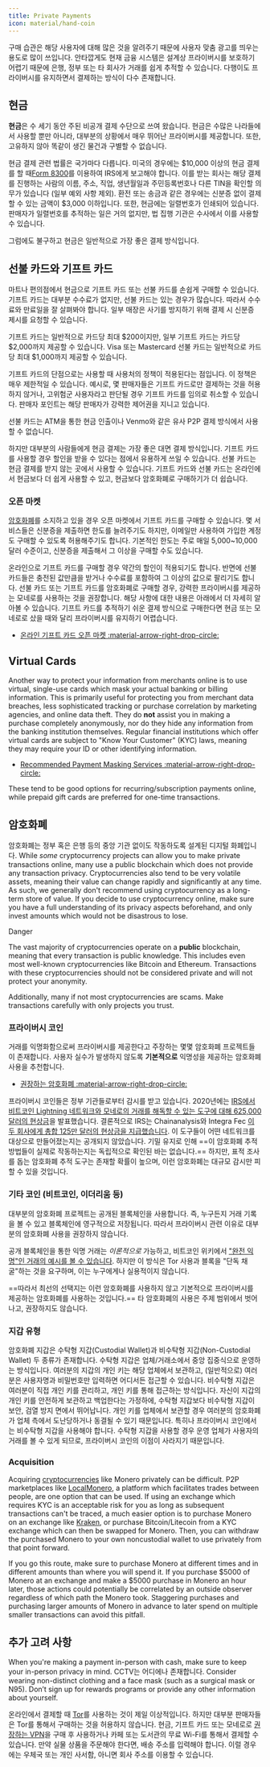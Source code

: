 ```yaml
---
title: Private Payments
icon: material/hand-coin
---
```


구매 습관은 해당 사용자에 대해 많은 것을 알려주기 때문에 사용자 맞춤 광고를 띄우는 용도로 많이 쓰입니다. 안타깝게도 현재 금융 시스템은 설계상 프라이버시를 보호하기 어렵기 때문에 은행, 정부 또는 타 회사가 거래를 쉽게 추적할 수 있습니다. 다행이도 프라이버시를 유지하면서 결제하는 방식이 다수 존재합니다.

## 현금

**현금**은 수 세기 동안 주된 비공개 결제 수단으로 쓰여 왔습니다. 현금은 수많은 나라들에서 사용할 뿐만 아니라, 대부분의 상황에서 매우 뛰어난 프라이버시를 제공합니다. 또한, 고유하지 않아 똑같이 생긴 물건과 구별할 수 없습니다.

현금 결제 관련 법률은 국가마다 다릅니다. 미국의 경우에는 $10,000 이상의 현금 결제를 할 때[Form 8300](https://www.irs.gov/businesses/small-businesses-self-employed/form-8300-and-reporting-cash-payments-of-over-10000)를 이용하여 IRS에게 보고해야 합니다. 이를 받는 회사는 해당 결제를 진행하는 사람의 이름, 주소, 직업, 생년월일과 주민등록번호나 다른 TIN을 확인할 의무가 있습니다 (일부 예외 사항 제외). 환전 또는 송금과 같은 경우에는 신분증 없이 결제할 수 있는 금액이 $3,000 이하입니다. 또한, 현금에는 일렬번호가 인쇄되어 있습니다. 판매자가 일렬번호를 추적하는 일은 거의 없지만, 법 집행 기관은 수사에서 이를 사용할 수 있습니다.

그럼에도 불구하고 현금은 일반적으로 가장 좋은 결제 방식입니다.

## 선불 카드와 기프트 카드

마트나 편의점에서 현금으로 기프트 카드 또는 선불 카드를 손쉽게 구매할 수 있습니다. 기프트 카드는 대부분 수수료가 없지만, 선불 카드는 있는 경우가 많습니다. 따라서 수수료와 만료일을 잘 살펴봐야 합니다. 일부 매장은 사기를 방지하기 위해 결제 시 신분증 제시를 요청할 수 있습니다.

기프트 카드는 일반적으로 카드당 최대 $200이지만, 일부 기프트 카드는 카드당 $2,000까지 제공할 수 있습니다. Visa 또는 Mastercard 선불 카드는 일반적으로 카드당 최대 $1,000까지 제공할 수 있습니다.

기프트 카드의 단점으로는 사용할 때 사용처의 정책이 적용된다는 점입니다. 이 정책은 매우 제한적일 수 있습니다. 예시로, 몇 판매자들은 기프트 카드로만 결제하는 것을 허용하지 않거나, 고위험군 사용자라고 판단될 경우 기프트 카드를 임의로 취소할 수 있습니다. 판매자 포인트는 해당 판매자가 강력한 제어권을 지니고 있습니다.

선불 카드는 ATM을 통한 현금 인출이나 Venmo와 같은 유사 P2P 결제 방식에서 사용할 수 없습니다.

하지만 대부분의 사람들에게 현금 결제는 가장 좋은 대면 결제 방식입니다. 기프트 카드를 사용할 경우 할인을 받을 수 있다는 점에서 유용하게 쓰일 수 있습니다. 선불 카드는 현금 결제를 받지 않는 곳에서 사용할 수 있습니다. 기프트 카드와 선불 카드는 온라인에서 현금보다 더 쉽게 사용할 수 있고, 현금보다 암호화폐로 구매하기가 더 쉽습니다.

### 오픈 마켓

[암호화폐](../cryptocurrency.md)를 소지하고 있을 경우 오픈 마켓에서 기프트 카드를 구매할 수 있습니다. 몇 서비스들은 신분증을 제출하면 한도를 늘려주기도 하지만, 이메일만 사용하여 가입한 계정도 구매할 수 있도록 허용해주기도 합니다. 기본적인 한도는 주로 매일 5,000~10,000 달러 수준이고, 신분증을 제출해서 그 이상을 구매할 수도 있습니다.

온라인으로 기프트 카드를 구매할 경우 약간의 할인이 적용되기도 합니다. 반면에 선불 카드들은 충전된 값만큼을 받거나 수수료를 포함하여 그 이상의 값으로 팔리기도 합니다. 선불 카드 또는 기프트 카드를 암호화폐로 구매할 경우, 강력한 프라이버시를 제공하는 모네로를 사용하는 것을 권장합니다. 해당 사항에 대한 내용은 아래에서 더 자세히 알아볼 수 있습니다. 기프트 카드를 추적하기 쉬운 결제 방식으로 구매한다면 현금 또는 모네로로 샀을 때와 달리 프라이버시를 유지하기 어렵습니다.

- [온라인 기프트 카드 오픈 마켓 :material-arrow-right-drop-circle:](../financial-services.md#gift-card-marketplaces)

## Virtual Cards

Another way to protect your information from merchants online is to use virtual, single-use cards which mask your actual banking or billing information. This is primarily useful for protecting you from merchant data breaches, less sophisticated tracking or purchase correlation by marketing agencies, and online data theft. They do **not** assist you in making a purchase completely anonymously, nor do they hide any information from the banking institution themselves. Regular financial institutions which offer virtual cards are subject to "Know Your Customer" (KYC) laws, meaning they may require your ID or other identifying information.

- [Recommended Payment Masking Services :material-arrow-right-drop-circle:](../financial-services.md#payment-masking-services)

These tend to be good options for recurring/subscription payments online, while prepaid gift cards are preferred for one-time transactions.

## 암호화폐

암호화폐는 정부 혹은 은행 등의 중앙 기관 없이도 작동하도록 설계된 디지털 화폐입니다. While *some* cryptocurrency projects can allow you to make private transactions online, many use a public blockchain which does not provide any transaction privacy. Cryptocurrencies also tend to be very volatile assets, meaning their value can change rapidly and significantly at any time. As such, we generally don't recommend using cryptocurrency as a long-term store of value. If you decide to use cryptocurrency online, make sure you have a full understanding of its privacy aspects beforehand, and only invest amounts which would not be disastrous to lose.

<div class="admonition danger" markdown>
<p class="admonition-title">Danger</p>

The vast majority of cryptocurrencies operate on a **public** blockchain, meaning that every transaction is public knowledge. This includes even most well-known cryptocurrencies like Bitcoin and Ethereum. Transactions with these cryptocurrencies should not be considered private and will not protect your anonymity.

Additionally, many if not most cryptocurrencies are scams. Make transactions carefully with only projects you trust.

</div>

### 프라이버시 코인

거래를 익명화함으로써 프라이버시를 제공한다고 주장하는 몇몇 암호화폐 프로젝트들이 존재합니다. 사용자 실수가 발생하지 않도록 **기본적으로** 익명성을 제공하는 암호화폐 사용을 추천합니다.

- [권장하는 암호화폐 :material-arrow-right-drop-circle:](../cryptocurrency.md#coins)

프라이버시 코인들은 정부 기관들로부터 감시를 받고 있습니다. 2020년에는 [IRS에서 비트코인 Lightning 네트워크와 모네로의 거래를 해독할 수 있는 도구에 대해 625,000 달러의 현상금](https://www.forbes.com/sites/kellyphillipserb/2020/09/14/irs-will-pay-up-to-625000-if-you-can-crack-monero-other-privacy-coins/?sh=2e9808a085cc)을 발표했습니다. 결론적으로 IRS는 Chainanalysis와 Integra Fec [이 두 회사에게 총합 125만 달러의 현상금을 지급했습니다](https://sam.gov/opp/5ab94eae1a8d422e88945b64181c6018/view). 이 도구들이 어떤 네트워크를 대상으로 만들어졌는지는 공개되지 않았습니다. 기밀 유지로 인해 ==이 암호화폐 추적 방법들이 실제로 작동하는지는 독립적으로 확인된 바는 없습니다.== 하지만, 표적 조사를 돕는 암호화폐 추적 도구는 존재할 확률이 높으며, 이런 암호화폐는 대규모 감시만 피할 수 있을 것입니다.

### 기타 코인 (비트코인, 이더리움 등)

대부분의 암호화폐 프로젝트는 공개된 블록체인을 사용합니다. 즉, 누구든지 거래 기록을 볼 수 있고 블록체인에 영구적으로 저장됩니다. 따라서 프라이버시 관련 이유로 대부분의 암호화폐 사용을 권장하지 않습니다.

공개 블록체인을 통한 익명 거래는 *이론적으로* 가능하고, 비트코인 위키에서 ["완전 익명"인 거래의 예시를 볼 수 있습니다](https://en.bitcoin.it/wiki/Privacy#Example_-_A_perfectly_private_donation). 하지만 이 방식은 Tor 사용과 블록을 "단독 채굴"하는 것을 요구하며, 이는 누구에게나 실용적이지 않습니다.

==따라서 최선의 선택지는 이런 암호화폐를 사용하지 않고 기본적으로 프라이버시를 제공하는 암호화폐를 사용하는 것입니다.== 타 암호화폐의 사용은 주제 범위에서 벗어나고, 권장하지도 않습니다.

### 지갑 유형

암호화폐 지갑은 수탁형 지갑(Custodial Wallet)과 비수탁형 지갑(Non-Custodial Wallet) 두 종류가 존재합니다. 수탁형 지갑은 업체/거래소에서 중앙 집중식으로 운영하는 방식입니다. 여러분의 지갑의 개인 키는 해당 업체에서 보관하고, (일반적으로) 여러분은 사용자명과 비밀번호만 입력하면 어디서든 접근할 수 있습니다. 비수탁형 지갑은 여러분이 직접 개인 키를 관리하고, 개인 키를 통해 접근하는 방식입니다. 자신이 지갑의 개인 키를 안전하게 보관하고 백업한다는 가정하에, 수탁형 지갑보다 비수탁형 지갑이 보안, 검열 방지 면에서 뛰어납니다. 개인 키를 업체에서 보관할 경우 여러분의 암호화폐가 업체 측에서 도난당하거나 동결될 수 있기 때문입니다. 특히나 프라이버시 코인에서는 비수탁형 지갑을 사용해야 합니다. 수탁형 지갑을 사용할 경우 운영 업체가 사용자의 거래를 볼 수 있게 되므로, 프라이버시 코인의 이점이 사라지기 때문입니다.

### Acquisition

Acquiring [cryptocurrencies](../cryptocurrency.md) like Monero privately can be difficult. P2P marketplaces like [LocalMonero](https://localmonero.co/), a platform which facilitates trades between people, are one option that can be used. If using an exchange which requires KYC is an acceptable risk for you as long as subsequent transactions can't be traced, a much easier option is to purchase Monero on an exchange like [Kraken](https://kraken.com/), or purchase Bitcoin/Litecoin from a KYC exchange which can then be swapped for Monero. Then, you can withdraw the purchased Monero to your own noncustodial wallet to use privately from that point forward.

If you go this route, make sure to purchase Monero at different times and in different amounts than where you will spend it. If you purchase $5000 of Monero at an exchange and make a $5000 purchase in Monero an hour later, those actions could potentially be correlated by an outside observer regardless of which path the Monero took. Staggering purchases and purchasing larger amounts of Monero in advance to later spend on multiple smaller transactions can avoid this pitfall.

## 추가 고려 사항

When you're making a payment in-person with cash, make sure to keep your in-person privacy in mind. CCTV는 어디에나 존재합니다. Consider wearing non-distinct clothing and a face mask (such as a surgical mask or N95). Don’t sign up for rewards programs or provide any other information about yourself.

온라인에서 결제할 때 [Tor](tor-overview.md)를 사용하는 것이 제일 이상적입니다. 하지만 대부분 판매자들은 Tor를 통해서 구매하는 것을 허용하지 않습니다. 현금, 기프트 카드 또는 모네로로 [권장하는 VPN](../vpn.md)을 구매 후 사용하거나 카페 또는 도서관의 무료 Wi-Fi를 통해서 결제할 수 있습니다. 만약 실물 상품을 주문해야 한다면, 배송 주소를 입력해야 합니다. 이럴 경우에는 우체국 또는 개인 사서함, 아니면 회사 주소를 이용할 수 있습니다.
